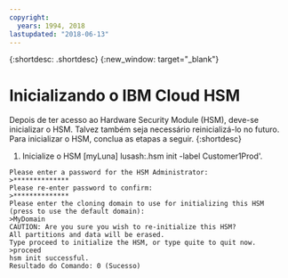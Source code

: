 ```yaml
---
copyright:
  years: 1994, 2018
lastupdated: "2018-06-13"
---
```


{:shortdesc: .shortdesc}
{:new_window: target="_blank"}

# Inicializando o IBM Cloud HSM

Depois de ter acesso ao Hardware Security Module (HSM), deve-se inicializar o HSM. Talvez também seja necessário reinicializá-lo no futuro. Para inicializar o HSM, conclua as etapas a seguir.
{:shortdesc}

1. Inicialize o HSM [myLuna] lusash:.hsm init -label Customer1Prod'.
```
Please enter a password for the HSM Administrator:
>**************
Please re-enter password to confirm:
>**************
Please enter the cloning domain to use for initializing this HSM (press to use the default domain):
>MyDomain
CAUTION: Are you sure you wish to re-initialize this HSM?
All partitions and data will be erased.
Type proceed to initialize the HSM, or type quite to quit now.
>proceed
hsm init successful.
Resultado do Comando: 0 (Sucesso)
```
